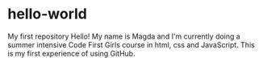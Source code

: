 # hello-world
My first repository
Hello! My name is Magda and I'm currently doing a summer intensive Code First Girls course in html, css and JavaScript. 
This is my first experience of using GitHub. 
